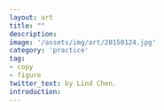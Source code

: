 ```yaml
---
layout: art
title: ""
description: 
image: '/assets/img/art/20150124.jpg'
category: 'practice'
tag:
- copy
- figure
twitter_text: by Lind Chen. 
introduction: 
---
```



